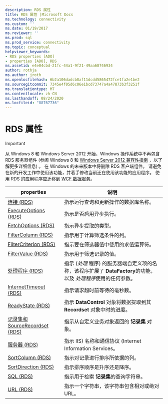 ```yaml
---
description: RDS 属性
title: RDS 属性 |Microsoft Docs
ms.technology: connectivity
ms.custom: ''
ms.date: 01/19/2017
ms.reviewer: ''
ms.prod: sql
ms.prod_service: connectivity
ms.topic: conceptual
helpviewer_keywords:
- RDS properties [ADO]
- properties [ADO], RDS
ms.assetid: e4e04cbd-21fc-44a1-9f21-49aa68746934
author: rothja
ms.author: jroth
ms.openlocfilehash: 6b2a106dadcb8af11dcdd5865472fce1fa2e1be2
ms.sourcegitcommit: 7345e4f05d6c06e1bcd73747a4a47873b3f3251f
ms.translationtype: MT
ms.contentlocale: zh-CN
ms.lasthandoff: 08/24/2020
ms.locfileid: "88767736"
---
```

# <a name="rds-properties"></a>RDS 属性
> [!IMPORTANT]
>  从 Windows 8 和 Windows Server 2012 开始，Windows 操作系统中不再包含 RDS 服务器组件 (参阅 Windows 8 和 [Windows Server 2012 兼容性指南](https://www.microsoft.com/download/details.aspx?id=27416) ，以了解更多详细信息) 。 在 Windows 的未来版本中将删除 RDS 客户端组件。 请避免在新的开发工作中使用该功能，并着手修改当前还在使用该功能的应用程序。 使用 RDS 的应用程序应迁移到 [WCF 数据服务](https://go.microsoft.com/fwlink/?LinkId=199565)。  
  
|properties|说明|  
|-|-|  
|[连接 (RDS) ](./connect-property-rds.md)|指示运行查询和更新操作的数据库名称。|  
|[ExecuteOptions (RDS) ](./executeoptions-property-rds.md)|指示是否启用异步执行。|  
|[FetchOptions (RDS) ](./fetchoptions-property-rds.md)|指示异步提取的类型。|  
|[FilterColumn (RDS) ](./filtercolumn-property-rds.md)|指示用于计算筛选条件的列。|  
|[FilterCriterion (RDS) ](./filtercriterion-property-rds.md)|指示要在筛选器值中使用的求值运算符。|  
|[FilterValue (RDS) ](./filtervalue-property-rds.md)|指示用于筛选记录的值。|  
|[处理程序 (RDS) ](./handler-property-rds.md)|指示 (*处理* 程序) 的服务器端自定义项的名称，该程序扩展了 **DataFactory**的功能，以及 *处理程序*使用的任何参数。|  
|[InternetTimeout (RDS) ](./internettimeout-property-rds.md)|指示请求超时前等待的毫秒数。|  
|[ReadyState (RDS) ](./readystate-property-rds.md)|指示 **DataControl** 对象将数据提取到其 **Recordset** 对象中时的进度。|  
|[记录集和 SourceRecordset (RDS) ](./recordset-sourcerecordset-properties-rds.md)|指示从自定义业务对象返回的 **记录集** 对象。|  
|[服务器 (RDS) ](./server-property-rds.md)|指示 IIS) 名称和通信协议 (Internet Information Services。|  
|[SortColumn (RDS) ](./sortcolumn-property-rds.md)|指示对记录进行排序所依据的列。|  
|[SortDirection (RDS) ](./sortdirection-property-rds.md)|指示排序顺序是升序还是降序。|  
|[SQL (RDS) ](./sql-property.md)|指示用于检索 **记录集**的查询字符串。|  
|[URL (RDS) ](./url-property-rds.md)|指示一个字符串，该字符串包含相对或绝对 URL。|